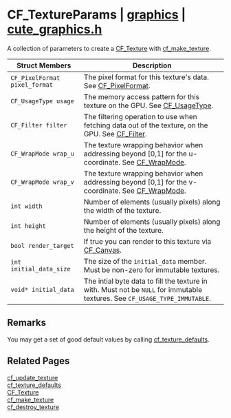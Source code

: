 # CF_TextureParams | [graphics](https://github.com/RandyGaul/cute_framework/blob/master/docs/graphics_readme.md) | [cute_graphics.h](https://github.com/RandyGaul/cute_framework/blob/master/include/cute_graphics.h)

A collection of parameters to create a [CF_Texture](https://github.com/RandyGaul/cute_framework/blob/master/docs/graphics/cf_texture.md) with [cf_make_texture](https://github.com/RandyGaul/cute_framework/blob/master/docs/graphics/cf_make_texture.md).

Struct Members | Description
--- | ---
`CF_PixelFormat pixel_format` | The pixel format for this texture's data. See [CF_PixelFormat](https://github.com/RandyGaul/cute_framework/blob/master/docs/graphics/cf_pixelformat.md).
`CF_UsageType usage` | The memory access pattern for this texture on the GPU. See [CF_UsageType](https://github.com/RandyGaul/cute_framework/blob/master/docs/graphics/cf_usagetype.md).
`CF_Filter filter` | The filtering operation to use when fetching data out of the texture, on the GPU. See [CF_Filter](https://github.com/RandyGaul/cute_framework/blob/master/docs/graphics/cf_filter.md).
`CF_WrapMode wrap_u` | The texture wrapping behavior when addressing beyond [0,1] for the u-coordinate. See [CF_WrapMode](https://github.com/RandyGaul/cute_framework/blob/master/docs/graphics/cf_wrapmode.md).
`CF_WrapMode wrap_v` | The texture wrapping behavior when addressing beyond [0,1] for the v-coordinate. See [CF_WrapMode](https://github.com/RandyGaul/cute_framework/blob/master/docs/graphics/cf_wrapmode.md).
`int width` | Number of elements (usually pixels) along the width of the texture.
`int height` | Number of elements (usually pixels) along the height of the texture.
`bool render_target` | If true you can render to this texture via [CF_Canvas](https://github.com/RandyGaul/cute_framework/blob/master/docs/graphics/cf_canvas.md).
`int initial_data_size` | The size of the `initial_data` member. Must be non-zero for immutable textures.
`void* initial_data` | The intial byte data to fill the texture in with. Must not be `NULL` for immutable textures. See `CF_USAGE_TYPE_IMMUTABLE`.

## Remarks

You may get a set of good default values by calling [cf_texture_defaults](https://github.com/RandyGaul/cute_framework/blob/master/docs/graphics/cf_texture_defaults.md).

## Related Pages

[cf_update_texture](https://github.com/RandyGaul/cute_framework/blob/master/docs/graphics/cf_update_texture.md)  
[cf_texture_defaults](https://github.com/RandyGaul/cute_framework/blob/master/docs/graphics/cf_texture_defaults.md)  
[CF_Texture](https://github.com/RandyGaul/cute_framework/blob/master/docs/graphics/cf_texture.md)  
[cf_make_texture](https://github.com/RandyGaul/cute_framework/blob/master/docs/graphics/cf_make_texture.md)  
[cf_destroy_texture](https://github.com/RandyGaul/cute_framework/blob/master/docs/graphics/cf_destroy_texture.md)  
